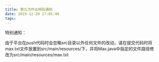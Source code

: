 ```yaml
---
title: 第九次作业特别通知
date: 2019-12-20 17:05:40
tags:
---
```


特别通知：

由于平台在push代码时会忽略src目录以外任何文件的改动，请在提交代码时将max.txt文件放置到src/main/resources/下，并将Max.java中指定的文件路径修改为src/main/resources/max.txt